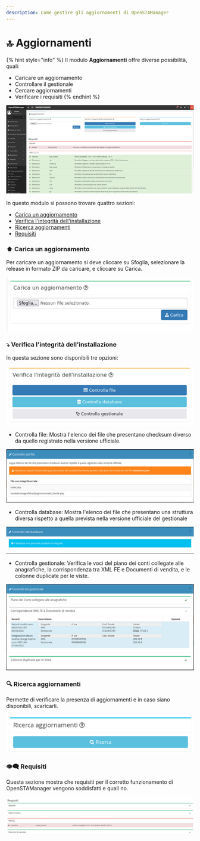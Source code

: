```yaml
---
description: Come gestire gli aggiornamenti di OpenSTAManager
---
```


# 🔝 Aggiornamenti

{% hint style="info" %}
Il modulo **Aggiornamenti** offre diverse possibilità, quali:

* Caricare un aggiornamento
* Controllare il gestionale
* Cercare aggiornamenti
* Verificare i requisiti
{% endhint %}

![](<../../../.gitbook/assets/image (342).png>)

In questo modulo si possono trovare quattro sezioni:

* [Carica un aggiornamento](aggiornamenti.md#carica-un-aggiornamento)
* [Verifica l'integrità dell'installazione](aggiornamenti.md#verifica-lintegrita-dellinstallazione)
* [Ricerca aggiornamenti](aggiornamenti.md#ricerca-aggiornamenti)
* [Requisiti](aggiornamenti.md#requisiti)

### ⬆️ Carica un aggiornamento

Per caricare un aggiornamento si deve cliccare su Sfoglia, selezionare la release in formato ZIP da caricare, e cliccare su Carica.

&#x20;                                                      <img src="../../../.gitbook/assets/image (307).png" alt="" data-size="original">

### ⤵️ Verifica l'integrità dell'installazione

In questa sezione sono disponibili tre opzioni:                                                     &#x20;

![](<../../../.gitbook/assets/image (314).png>)

* Controlla file: Mostra l'elenco dei file che presentano checksum diverso da quello registrato nella versione ufficiale.

![](<../../../.gitbook/assets/image (395).png>)

* Controlla database: Mostra l'elenco dei file che presentano una struttura diversa rispetto a quella prevista nella versione ufficiale del gestionale

![](<../../../.gitbook/assets/image (389).png>)

* Controlla gestionale: Verifica le voci del piano dei conti collegate alle anagrafiche, la corrispondenza tra XML FE e Documenti di vendita, e le colonne duplicate per le viste.

![](<../../../.gitbook/assets/image (394).png>)

### 🔍 Ricerca aggiornamenti

Permette di verificare la presenza di aggiornamenti e in caso siano disponibili, scaricarli.

![](<../../../.gitbook/assets/image (385).png>)



### 👁️‍🗨️ Requisiti

Questa sezione mostra che requisiti per il corretto funzionamento di OpenSTAManager vengono soddisfatti e quali no.

![](<../../../.gitbook/assets/image (336).png>)
